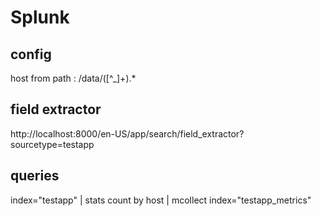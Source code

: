 # Splunk

## config
host from path : \/data\/([^_]+).*

## field extractor

http://localhost:8000/en-US/app/search/field_extractor?sourcetype=testapp

## queries
index="testapp" | stats count by host | mcollect index="testapp_metrics"